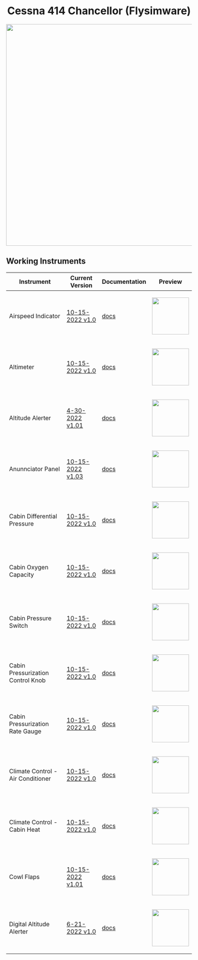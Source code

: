 <!-- PROJECT LOGO -->
<p align="center">
  <h1 align="center">Cessna 414 Chancellor (Flysimware)</h1>
</p>
<p align="center"><img src="https://user-images.githubusercontent.com/75218511/164995387-41b02153-ce4f-4e64-8384-41b1daea60bf.png" width="600"/></p>


<!-- ABOUT THE PROJECT -->
## Working Instruments

Instrument | Current Version | Documentation | Preview
-------------|-----------------|--------------|--------------
Airspeed Indicator | [10-15-2022 v1.0](https://github.com/Simstrumentation/Air-Manager/blob/main/Instruments/Cessna_414/Airspeed_Indicator/Cessna%20414AW%20(FSW)%20-%20Airspeed%20Indicator.siff?raw=true) | [docs](https://github.com/Simstrumentation/Air-Manager/tree/main/Instruments/Cessna_414/Airspeed_Indicator) | <p align="center"><img src="https://github.com/Simstrumentation/Air-Manager/blob/main/Instruments/Cessna_414/Airspeed_Indicator/4e45723a-d301-4cc6-05c7-6452da53b92f/preview.png" width="100"> 
Altimeter| [10-15-2022 v1.0](https://github.com/Simstrumentation/Air-Manager/blob/main/Instruments/Cessna_414/Altimeter/Cessna%20414AW%20(FSW)%20-%20Altimeter%20.siff?raw=true) | [docs](https://github.com/Simstrumentation/Air-Manager/tree/main/Instruments/Cessna_414/Altimeter) | <p align="center"><img src="https://github.com/Simstrumentation/Air-Manager/blob/main/Instruments/Cessna_414/Altimeter/18a16d35-a697-4044-3a8a-9b011fa6479e/preview.png" width="100">
Altitude Alerter | [4-30-2022 v1.01](https://github.com/Simstrumentation/Air-Manager/blob/main/Instruments/Cessna_414/Altitude_Alerter/Cessna%20414%20(FSW)%20-%20Altitude%20Alerter.siff?raw=true) | [docs](https://github.com/Simstrumentation/Air-Manager/tree/main/Instruments/Cessna_414/Altitude_Alerter) | <p align="center"><img src="https://github.com/Simstrumentation/Air-Manager/blob/main/Instruments/Cessna_414/Altitude_Alerter/38f68ff2-0bb6-429b-b477-d17ffbf9cc80/preview.png" width="100">
Anunnciator Panel | [10-15-2022 v1.03](https://github.com/Simstrumentation/Air-Manager/blob/main/Instruments/Cessna_414/Annunciator_Panel/Cessna%20414AW%20(FSW)%20-%20Annunciator%20Panel.siff?raw=true) | [docs](https://github.com/Simstrumentation/Air-Manager/tree/main/Instruments/Cessna_414/Annunciator_Panel) | <p align="center"><img src="https://github.com/Simstrumentation/Air-Manager/blob/main/Instruments/Cessna_414/Annunciator_Panel/69b62654-ce93-4164-aac1-4eab81a6a77f/preview.png" width="100">
Cabin Differential Pressure | [10-15-2022 v1.0](https://github.com/Simstrumentation/Air-Manager/blob/main/Instruments/Cessna_414/Cabin_Differential_Pressure/Cessna%20414AW%20(FSW)%20-%20Cabin%20Differential%20Pressure.siff?raw=true) | [docs](https://github.com/Simstrumentation/Air-Manager/tree/main/Instruments/Cessna_414/Cabin_Differential_Pressure) | <p align="center"><img src="https://github.com/Simstrumentation/Air-Manager/blob/main/Instruments/Cessna_414/Cabin_Differential_Pressure/b3e722a5-260e-4e0d-8899-af535da5e8b1/preview.png" width="100">  
Cabin Oxygen Capacity | [10-15-2022 v1.0](https://github.com/Simstrumentation/Air-Manager/blob/main/Instruments/Cessna_414/Cabin_Oxygen_Capacity/Cessna%20414AW%20(FSW)%20-%20Cabin%20Oxygen%20Capacity.siff?raw=true) | [docs](https://github.com/Simstrumentation/Air-Manager/tree/main/Instruments/Cessna_414/Cabin_Oxygen_Capacity) | <p align="center"><img src="https://github.com/Simstrumentation/Air-Manager/blob/main/Instruments/Cessna_414/Cabin_Oxygen_Capacity/d7c09fb1-4055-4167-05dc-d68df6fbfb10/preview.png" width="100">
Cabin Pressure Switch | [10-15-2022 v1.0]([https://github.com/Simstrumentation/Air-Manager/blob/main/Instruments/Cessna_414/Fuel_Selector_Valves/Cessna%20414%20(FSW)%20-%20Fuel%20Selector.siff](https://github.com/Simstrumentation/Air-Manager/blob/main/Instruments/Cessna_414/Cabin_Pressure_Switch/Cessna%20414AW%20(FSW)%20-%20Cabin%20Pressure%20Switch.siff)?raw=true) | [docs](https://github.com/Simstrumentation/Air-Manager/tree/main/Instruments/Cessna_414/Cabin_Pressure_Switch) | <p align="center"><img src="https://github.com/Simstrumentation/Air-Manager/blob/main/Instruments/Cessna_414/Cabin_Pressure_Switch/7d74035a-507d-4546-0c08-8794f028430b/preview.png" width="100">
Cabin Pressurization Control Knob | [10-15-2022 v1.0](https://github.com/Simstrumentation/Air-Manager/blob/main/Instruments/Cessna_414/Cabin_Pressure_Control/Cessna%20414AW%20(FSW)%20-%20Cabin%20Pressurization%20Control.siff?raw=true) | [docs](https://github.com/Simstrumentation/Air-Manager/tree/main/Instruments/Cessna_414/Cabin_Pressure_Control) | <p align="center"><img src="https://github.com/Simstrumentation/Air-Manager/blob/main/Instruments/Cessna_414/Cabin_Pressure_Control/20fb2a70-0a26-4f95-86ca-d474ffdad4ca/preview.png" width="100">
Cabin Pressurization Rate Gauge | [10-15-2022 v1.0](https://github.com/Simstrumentation/Air-Manager/blob/main/Instruments/Cessna_414/Cabin_Rate/Cessna%20414AW%20(FSW)%20-%20Cabin%20Pressurization%20Rate.siff?raw=true) | [docs](https://github.com/Simstrumentation/Air-Manager/tree/main/Instruments/Cessna_414/Cabin_Rate) | <p align="center"><img src="https://github.com/Simstrumentation/Air-Manager/blob/main/Instruments/Cessna_414/Cabin_Rate/32e69a97-a3e6-4d9c-904e-c8f75c34029d/preview.png" width="100">
Climate Control - Air Conditioner | [10-15-2022 v1.0](https://github.com/Simstrumentation/Air-Manager/blob/main/Instruments/Cessna_414/Climate_Control-Air_Conditioner/Cessna%20414AW%20(FSW)%20-%20Climate%20Control%20-%20Air%20Conditioning.siff?raw=true) | [docs](https://github.com/Simstrumentation/Air-Manager/tree/main/Instruments/Cessna_414/Climate_Control-Air_Conditioner) | <p align="center"><img src="https://github.com/Simstrumentation/Air-Manager/blob/main/Instruments/Cessna_414/Climate_Control-Air_Conditioner/03c8bb07-c5ad-463d-0563-b5448188ba75/preview.png" width="100">
Climate Control - Cabin Heat | [10-15-2022 v1.0](https://github.com/Simstrumentation/Air-Manager/blob/main/Instruments/Cessna_414/Climate_Control-Heater/Cessna%20414AW%20(FSW)%20-%20Climate%20Control%20-%20Heating.siff?raw=true) | [docs](https://github.com/Simstrumentation/Air-Manager/tree/main/Instruments/Cessna_414/Climate_Control-Heater) | <p align="center"><img src="https://github.com/Simstrumentation/Air-Manager/blob/main/Instruments/Cessna_414/Climate_Control-Heater/8499fbb2-7d85-4537-b392-16519cff8e71/preview.png" width="100">  
Cowl Flaps | [10-15-2022 v1.01](https://github.com/Simstrumentation/Air-Manager/blob/main/Instruments/Cessna_414/Cowl_Flaps/Cessna%20414AW%20(FSW)%20-%20Cowl%20Flaps.siff?raw=true) | [docs](https://github.com/Simstrumentation/Air-Manager/tree/main/Instruments/Cessna_414/Cowl_Flaps) | <p align="center"><img src="https://github.com/Simstrumentation/Air-Manager/blob/main/Instruments/Cessna_414/Cowl_Flaps/69c88308-0307-49a8-b309-5c38d0feda0a/preview.png" width="100"> 
Digital Altitude Alerter | [6-21-2022 v1.0](https://github.com/Simstrumentation/Air-Manager/blob/main/Instruments/Cessna_414/Digital_Altitude_Alerter/Cessna%20414AW%20(FSW)%20-%20Digital%20Altitude%20Alerter.siff?raw=true) | [docs](https://github.com/Simstrumentation/Air-Manager/tree/main/Instruments/Cessna_414/Digital_Altitude_Alerter) | <p align="center"><img src="https://github.com/Simstrumentation/Air-Manager/blob/main/Instruments/Cessna_414/Digital_Altitude_Alerter/d3e9d575-ba69-4924-9a23-02d8522cfdc4/preview.png" width="100">
